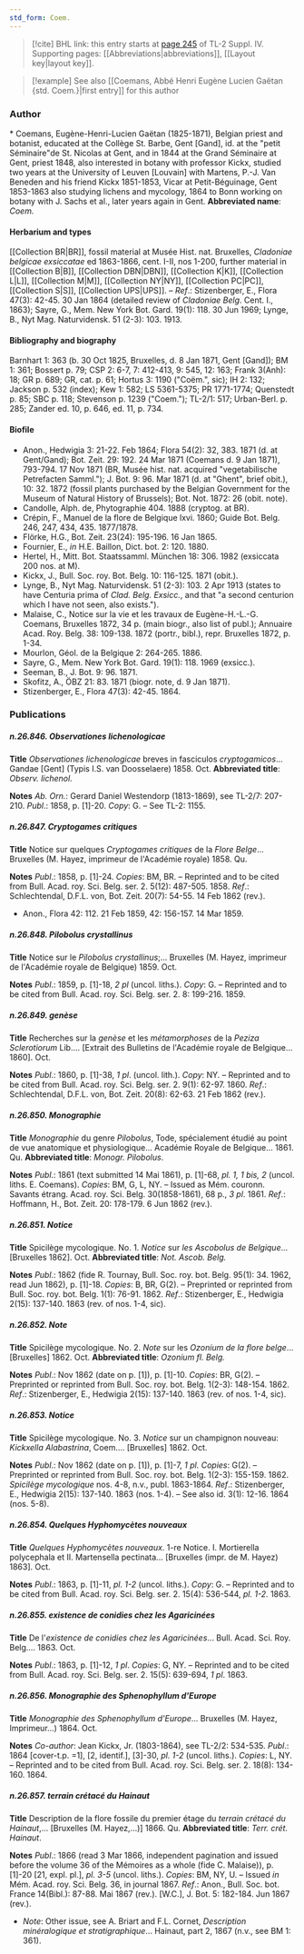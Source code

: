 ```yaml
---
std_form: Coem.
---
```


> [!cite] BHL link: this entry starts at [page 245](https://www.biodiversitylibrary.org/page/33265922) of TL-2 Suppl. IV.
> Supporting pages: [[Abbreviations|abbreviations]], [[Layout key|layout key]].

> [!example] See also [[Coemans, Abbé Henri Eugène Lucien Gaëtan {std. Coem.}|first entry]] for this author

### Author

\* Coemans, Eugène-Henri-Lucien Gaëtan (1825-1871), Belgian priest and botanist, educated at the Collège St. Barbe, Gent \[Gand\], id. at the "petit Séminaire"de St. Nicolas at Gent, and in 1844 at the Grand Séminaire at Gent, priest 1848, also interested in botany with professor Kickx, studied two years at the University of Leuven \[Louvain\] with Martens, P.-J. Van Beneden and his friend Kickx 1851-1853, Vicar at Petit-Béguinage, Gent 1853-1863 also studying lichens and mycology, 1864 to Bonn working on botany with J. Sachs et al., later years again in Gent. 
**Abbreviated name**: *Coem.*

#### Herbarium and types

[[Collection BR|BR]], fossil material at Musée Hist. nat. Bruxelles, *Cladoniae belgicae exsiccatae* ed 1863-1866, cent. I-II, nos 1-200, further material in [[Collection B|B]], [[Collection DBN|DBN]], [[Collection K|K]], [[Collection L|L]], [[Collection M|M]], [[Collection NY|NY]], [[Collection PC|PC]], [[Collection S|S]], [[Collection UPS|UPS]]. – *Ref*.: Stizenberger, E., Flora 47(3): 42-45. 30 Jan 1864 (detailed review of *Cladoniae Belg*. Cent. I., 1863); Sayre, G., Mem. New York Bot. Gard. 19(1): 118. 30 Jun 1969; Lynge, B., Nyt Mag. Naturvidensk. 51 (2-3): 103. 1913.

#### Bibliography and biography

Barnhart 1: 363 (b. 30 Oct 1825, Bruxelles, d. 8 Jan 1871, Gent \[Gand\]); BM 1: 361; Bossert p. 79; CSP 2: 6-7, 7: 412-413, 9: 545, 12: 163; Frank 3(Anh): 18; GR p. 689; GR, cat. p. 61; Hortus 3: 1190 ("Coëm.", sic); IH 2: 132; Jackson p. 532 (index); Kew 1: 582; LS 5361-5375; PR 1771-1774; Quenstedt p. 85; SBC p. 118; Stevenson p. 1239 ("Coem."); TL-2/1: 517; Urban-Berl. p. 285; Zander ed. 10, p. 646, ed. 11, p. 734.

#### Biofile

- Anon., Hedwigia 3: 21-22. Feb 1864; Flora 54(2): 32, 383. 1871 (d. at Gent/Gand); Bot. Zeit. 29: 192. 24 Mar 1871 (Coemans d. 9 Jan 1871), 793-794. 17 Nov 1871 (BR, Musée hist. nat. acquired "vegetabilische Petrefacten Samml."); J. Bot. 9: 96. Mar 1871 (d. at "Ghent", brief obit.), 10: 32. 1872 (fossil plants purchased by the Belgian Government for the Museum of Natural History of Brussels); Bot. Not. 1872: 26 (obit. note).
- Candolle, Alph. de, Phytographie 404. 1888 (cryptog. at BR).
- Crépin, F., Manuel de la flore de Belgique lxvi. 1860; Guide Bot. Belg. 246, 247, 434, 435. 1877/1878.
- Flörke, H.G., Bot. Zeit. 23(24): 195-196. 16 Jan 1865.
- Fournier, E., *in* H.E. Baillon, Dict. bot. 2: 120. 1880.
- Hertel, H., Mitt. Bot. Staatssamml. München 18: 306. 1982 (exsiccata 200 nos. at M).
- Kickx, J., Bull. Soc. roy. Bot. Belg. 10: 116-125. 1871 (obit.).
- Lynge, B., Nyt Mag. Naturvidensk. 51 (2-3): 103. 2 Apr 1913 (states to have Centuria prima of *Clad. Belg. Exsicc.*, and that "a second centurion which I have not seen, also exists.").
- Malaise, C., Notice sur la vie et les travaux de Eugène-H.-L.-G. Coemans, Bruxelles 1872, 34 p. (main biogr., also list of publ.); Annuaire Acad. Roy. Belg. 38: 109-138. 1872 (portr., bibl.), repr. Bruxelles 1872, p. 1-34.
- Mourlon, Géol. de la Belgique 2: 264-265. 1886.
- Sayre, G., Mem. New York Bot. Gard. 19(1): 118. 1969 (exsicc.).
- Seeman, B., J. Bot. 9: 96. 1871.
- Skofitz, A., ÖBZ 21: 83. 1871 (biogr. note, d. 9 Jan 1871).
- Stizenberger, E., Flora 47(3): 42-45. 1864.

### Publications

##### n.26.846. Observationes lichenologicae

**Title**
*Observationes lichenologicae* breves in fasciculos *cryptogamicos*... Gandae \[Gent\] (Typis I.S. van Doosselaere) 1858. Oct.
**Abbreviated title**: *Observ. lichenol.*

**Notes**
*Ab. Orn.*: Gerard Daniel Westendorp (1813-1869), see TL-2/7: 207-210.
*Publ*.: 1858, p. \[1\]-20. *Copy*: G. – See TL-2: 1155.

##### n.26.847. Cryptogames critiques

**Title**
Notice sur quelques *Cryptogames critiques* de la *Flore Belge*... Bruxelles (M. Hayez, imprimeur de l'Académie royale) 1858. Qu.

**Notes**
*Publ*.: 1858, p. \[1\]-24. *Copies*: BM, BR. – Reprinted and to be cited from Bull. Acad. roy. Sci. Belg. ser. 2. 5(12): 487-505. 1858.
*Ref*.: Schlechtendal, D.F.L. von, Bot. Zeit. 20(7): 54-55. 14 Feb 1862 (rev.).
- Anon., Flora 42: 112. 21 Feb 1859, 42: 156-157. 14 Mar 1859.

##### n.26.848. Pilobolus crystallinus

**Title**
Notice sur le *Pilobolus crystallinus*;... Bruxelles (M. Hayez, imprimeur de l'Académie royale de Belgique) 1859. Oct.

**Notes**
*Publ*.: 1859, p. \[1\]-18, *2 pl* (uncol. liths.). *Copy*: G. – Reprinted and to be cited from Bull. Acad. roy. Sci. Belg. ser. 2. 8: 199-216. 1859.

##### n.26.849. genèse

**Title**
Recherches sur la *genèse* et les *métamorphoses* de la *Peziza Sclerotiorum* Lib.... \[Extrait des Bulletins de l'Académie royale de Belgique... 1860\]. Oct.

**Notes**
*Publ*.: 1860, p. \[1\]-38, *1 pl*. (uncol. lith.). *Copy*: NY. – Reprinted and to be cited from Bull. Acad. roy. Sci. Belg. ser. 2. 9(1): 62-97. 1860.
*Ref*.: Schlechtendal, D.F.L. von, Bot. Zeit. 20(8): 62-63. 21 Feb 1862 (rev.).

##### n.26.850. Monographie

**Title**
*Monographie* du genre *Pilobolus*, Tode, spécialement étudié au point de vue anatomique et physiologique... Académie Royale de Belgique... 1861. Qu.
**Abbreviated title**: *Monogr. Pilobolus*.

**Notes**
*Publ*.: 1861 (text submitted 14 Mai 1861), p. \[1\]-68, *pl. 1, 1 bis, 2* (uncol. liths. E. Coemans).
*Copies*: BM, G, L, NY. – Issued as Mém. couronn. Savants étrang. Acad. roy. Sci. Belg. 30(1858-1861), 68 p., *3 pl*. 1861.
*Ref*.: Hoffmann, H., Bot. Zeit. 20: 178-179. 6 Jun 1862 (rev.).

##### n.26.851. Notice

**Title**
Spicilège mycologique. No. 1. *Notice* sur *les Ascobolus de Belgique*... \[Bruxelles 1862\]. Oct.
**Abbreviated title**: *Not. Ascob. Belg.*

**Notes**
*Publ*.: 1862 (fide R. Tournay, Bull. Soc. roy. bot. Belg. 95(1): 34. 1962, read Jun 1862), p. \[1\]-18. *Copies*: B, BR, G(2). – Preprinted or reprinted from Bull. Soc. roy. bot. Belg. 1(1): 76-91. 1862.
*Ref*.: Stizenberger, E., Hedwigia 2(15): 137-140. 1863 (rev. of nos. 1-4, sic).

##### n.26.852. Note

**Title**
Spicilège mycologique. No. 2. *Note* sur les *Ozonium de la flore belge*... \[Bruxelles\] 1862. Oct.
**Abbreviated title**: *Ozonium fl. Belg.*

**Notes**
*Publ*.: Nov 1862 (date on p. \[1\]), p. \[1\]-10. *Copies*: BR, G(2). – Preprinted or reprinted from Bull. Soc. roy. bot. Belg. 1(2-3): 148-154. 1862.
*Ref*.: Stizenberger, E., Hedwigia 2(15): 137-140. 1863 (rev. of nos. 1-4, sic).

##### n.26.853. Notice

**Title**
Spicilège mycologique. No. 3. *Notice* sur un champignon nouveau: *Kickxella Alabastrina*, Coem.... \[Bruxelles\] 1862. Oct.

**Notes**
*Publ*.: Nov 1862 (date on p. \[1\]), p. \[1\]-7, *1 pl. Copies*: G(2). – Preprinted or reprinted from Bull. Soc. roy. bot. Belg. 1(2-3): 155-159. 1862.
*Spicilège mycologique* nos. 4-8, n.v., publ. 1863-1864.
*Ref*.: Stizenberger, E., Hedwigia 2(15): 137-140. 1863 (nos. 1-4). – See also id. 3(1): 12-16. 1864 (nos. 5-8).

##### n.26.854. Quelques Hyphomycètes nouveaux

**Title**
*Quelques Hyphomycètes nouveaux*. 1-re Notice. I. Mortierella polycephala et II. Martensella pectinata... \[Bruxelles (impr. de M. Hayez) 1863\]. Oct.

**Notes**
*Publ*.: 1863, p. \[1\]-11, *pl. 1-2* (uncol. liths.). *Copy*: G. – Reprinted and to be cited from Bull. Acad. roy. Sci. Belg. ser. 2. 15(4): 536-544, *pl. 1-2.* 1863.

##### n.26.855. existence de conidies chez les Agaricinées

**Title**
De l'*existence de conidies chez les Agaricinées*... Bull. Acad. Sci. Roy. Belg.... 1863. Oct.

**Notes**
*Publ*.: 1863, p. \[1\]-12, *1 pl*. *Copies*: G, NY. – Reprinted and to be cited from Bull. Acad. roy. Sci. Belg. ser. 2. 15(5): 639-694, *1 pl*. 1863.

##### n.26.856. Monographie des Sphenophyllum d'Europe

**Title**
*Monographie des Sphenophyllum d'Europe*... Bruxelles (M. Hayez, Imprimeur...) 1864. Oct.

**Notes**
*Co-author*: Jean Kickx, Jr. (1803-1864), see TL-2/2: 534-535.
*Publ*.: 1864 \[cover-t.p. =1\], \[2, identif.\], \[3\]-30, *pl. 1-2* (uncol. liths.). *Copies*: L, NY. – Reprinted and to be cited from Bull. Acad. roy. Sci. Belg. ser. 2. 18(8): 134-160. 1864.

##### n.26.857. terrain crétacé du Hainaut

**Title**
Description de la flore fossile du premier étage du *terrain crétacé du Hainaut*,... \[Bruxelles (M. Hayez,...)\] 1866. Qu.
**Abbreviated title**: *Terr. crét. Hainaut*.

**Notes**
*Publ*.: 1866 (read 3 Mar 1866, independent pagination and issued before the volume 36 of the Mémoires as a whole (fide C. Malaise)), p. \[1\]-20 \[21, expl. pl.\], *pl. 3-5* (uncol. liths.).
*Copies*: BM, NY, U. – Issued *in* Mém. Acad. roy. Sci. Belg. 36, in journal 1867.
*Ref*.: Anon., Bull. Soc. bot. France 14(Bibl.): 87-88. Mai 1867 (rev.). \[W.C.\], J. Bot. 5: 182-184. Jun 1867 (rev.).
- *Note*: Other issue, see A. Briart and F.L. Cornet, *Description minéralogique et stratigraphique*... Hainaut, part 2, 1867 (n.v., see BM 1: 361).

